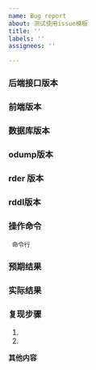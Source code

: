 ```yaml
---
name: Bug report
about: 测试使用issue模板
title: ''
labels: ''
assignees: ''

---
```


### 后端接口版本
<!-- test.xx.xx -->

### 前端版本
<!-- test.xx.xx -->

### 数据库版本

<!-- oracle_xx -->

### odump版本

### rder 版本

### rddl版本

### 操作命令

```
 命令行
```

### 预期结果

### 实际结果

### 复现步骤

1.
2.

**其他内容**
